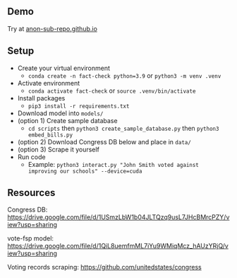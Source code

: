 ## Demo

Try at [anon-sub-repo.github.io](https://anon-naacl25.github.io/)

## Setup

* Create your virtual environment
    - `conda create -n fact-check python=3.9` or `python3 -m venv .venv`
* Activate environment
    - `conda activate fact-check` or `source .venv/bin/activate`
* Install packages
    - `pip3 install -r requirements.txt`
* Download model into `models/`
* (option 1) Create sample database
    - `cd scripts` then `python3 create_sample_database.py` then `python3 embed_bills.py`
* (option 2) Download Congress DB below and place in `data/`
* (option 3) Scrape it yourself
* Run code
    - Example: `python3 interact.py "John Smith voted against improving our schools" --device=cuda`


## Resources

Congress DB: https://drive.google.com/file/d/1USmzLbW1b04JLTQzq9usL7JHcBMrcPZY/view?usp=sharing

vote-fsp model: https://drive.google.com/file/d/1QiL8uemfmML7iYu9WMiqMcz_hAUzYRjQ/view?usp=sharing

Voting records scraping: https://github.com/unitedstates/congress 
